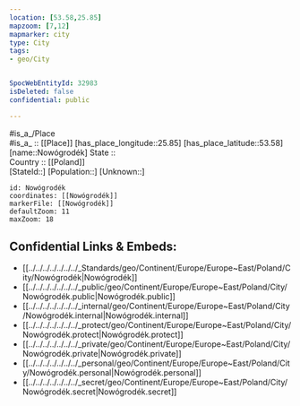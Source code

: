 ```yaml
---
location: [53.58,25.85] 
mapzoom: [7,12] 
mapmarker: city 
type: City
tags:
- geo/City


SpocWebEntityId: 32983
isDeleted: false
confidential: public

---
```

#is_a_/Place  
#is_a_ :: [[Place]] 
[has_place_longitude::25.85] 
[has_place_latitude::53.58] 
[name::Nowógrodék] 
State ::  
Country :: [[Poland]]  
[StateId::] 
[Population::] 
[Unknown::] 


```leaflet
id: Nowógrodék
coordinates: [[Nowógrodék]] 
markerFile: [[Nowógrodék]] 
defaultZoom: 11 
maxZoom: 18
```


## Confidential Links & Embeds: 
- [[../../../../../../../_Standards/geo/Continent/Europe/Europe~East/Poland/City/Nowógrodék|Nowógrodék]] 
- [[../../../../../../../_public/geo/Continent/Europe/Europe~East/Poland/City/Nowógrodék.public|Nowógrodék.public]] 
- [[../../../../../../../_internal/geo/Continent/Europe/Europe~East/Poland/City/Nowógrodék.internal|Nowógrodék.internal]] 
- [[../../../../../../../_protect/geo/Continent/Europe/Europe~East/Poland/City/Nowógrodék.protect|Nowógrodék.protect]] 
- [[../../../../../../../_private/geo/Continent/Europe/Europe~East/Poland/City/Nowógrodék.private|Nowógrodék.private]] 
- [[../../../../../../../_personal/geo/Continent/Europe/Europe~East/Poland/City/Nowógrodék.personal|Nowógrodék.personal]] 
- [[../../../../../../../_secret/geo/Continent/Europe/Europe~East/Poland/City/Nowógrodék.secret|Nowógrodék.secret]] 
